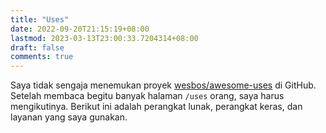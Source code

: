 ```yaml
---
title: "Uses"
date: 2022-09-20T21:15:19+08:00
lastmod: 2023-03-13T23:00:33.7204314+08:00
draft: false
comments: true
---
```


Saya tidak sengaja menemukan proyek [wesbos/awesome-uses](https://github.com/wesbos/awesome-uses) di GitHub. Setelah membaca begitu banyak halaman `/uses` orang, saya harus mengikutinya. Berikut ini adalah perangkat lunak, perangkat keras, dan layanan yang saya gunakan.